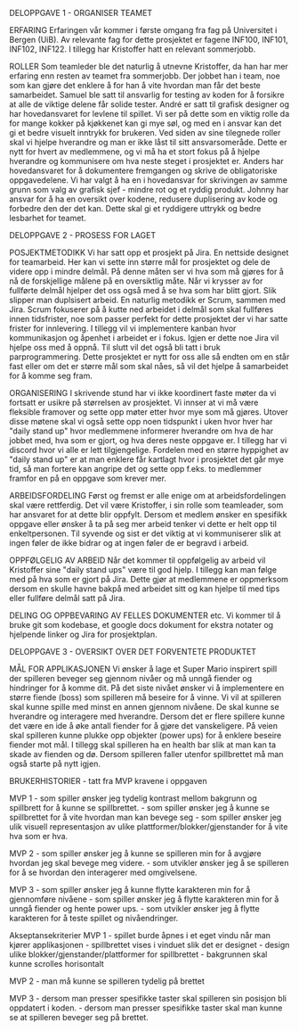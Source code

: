 DELOPPGAVE 1 - ORGANISER TEAMET

ERFARING
Erfaringen vår kommer i første omgang fra fag på Universitet i Bergen (UiB). Av relevante fag for dette prosjektet er fagene INF100, INF101, INF102, INF122. I tillegg har Kristoffer hatt en relevant sommerjobb.

ROLLER 
Som teamleder ble det naturlig å utnevne Kristoffer, da han har mer erfaring enn resten av teamet fra sommerjobb. Der jobbet han i team, noe som kan gjøre det enklere å for han å vite hvordan man får det beste samarbeidet. Samuel ble satt til ansvarlig for testing av koden for å forsikre at alle de viktige delene får solide tester. André er satt til grafisk designer og har hovedansvaret for levlene til spillet. Vi ser på dette som en viktig rolle da for mange kokker på kjøkkenet kan gi mye søl, og med en i ansvar kan det gi et bedre visuelt inntrykk for brukeren. 
Ved siden av sine tilegnede roller skal vi hjelpe hverandre og man er ikke låst til sitt ansvarsomeråde. Dette er nytt for hvert av medlemmene, og vi må ha et stort fokus på å hjelpe hverandre og kommunisere om hva neste steget i prosjektet er. Anders har hovedansvaret for å dokumentere fremgangen og skrive de obligatoriske oppgavedelene. Vi har valgt å ha en i hovedansvar for skrivingen av samme grunn som valg av grafisk sjef - mindre rot og et ryddig produkt. Johnny har ansvar for å ha en oversikt over kodene, redusere duplisering av kode og forbedre den der det kan. Dette skal gi et ryddigere uttrykk og bedre lesbarhet for teamet.

DELOPPGAVE 2 - PROSESS FOR LAGET

POSJEKTMETODIKK
Vi har satt opp et prosjekt på Jira. En nettside designet for teamarbeid. Her kan vi sette inn større mål for prosjektet og dele de videre opp i mindre delmål. På denne måten ser vi hva som må gjøres for å nå de forskjellige målene på en oversiktlig måte. Når vi krysser av for fullførte delmål hjelper det oss også med å se hva som har blitt gjort. Slik slipper man duplsisert arbeid. En naturlig metodikk er Scrum, sammen med Jira. Scrum fokuserer på å kutte ned arbeidet i delmål som skal fullføres innen tidsfrister, noe som passer perfekt for dette prosjektet der vi har satte frister for innlevering. I tillegg vil vi implementere kanban hvor kommunikasjon og åpenhet i arbeidet er i fokus. Igjen er dette noe Jira vil hjelpe oss med å oppnå. Til slutt vil det også bli tatt i bruk parprogrammering. Dette prosjektet er nytt for oss alle så endten om en står fast eller om det er større mål som skal nåes, så vil det hjelpe å samarbeidet for å komme seg fram.

ORGANISERING
I skrivende stund har vi ikke koordinert faste møter da vi fortsatt er usikre på størrelsen av prosjektet. Vi innser at vi må være fleksible framover og sette opp møter etter hvor mye som må gjøres. Utover disse møtene skal vi også sette opp noen tidspunkt i uken hvor hver har "daily stand up" hvor medlemmene informerer hverandre om hva de har jobbet med, hva som er gjort, og hva deres neste oppgave er. I tillegg har vi discord hvor vi alle er lett tilgjengelige. Fordelen med en større hyppighet av "daily stand up" er at man enklere får kartlagt hvor i prosjektet det går mye tid, så man fortere kan angripe det og sette opp f.eks. to medlemmer framfor en på en oppgave som krever mer.

ARBEIDSFORDELING
Først og fremst er alle enige om at arbeidsfordelingen skal være rettferdig. Det vil være Kristoffer, i sin rolle som teamleader, som har ansvaret for at dette blir oppfylt. Dersom et medlem ønsker en spesifikk oppgave eller ønsker å ta på seg mer arbeid tenker vi dette er helt opp til enkeltpersonen. Til syvende og sist er det viktig at vi kommuniserer slik at ingen føler de ikke bidrar og at ingen føler de er begravd i arbeid.

OPPFØLGELIG AV ARBEID
Når det kommer til oppfølgelig av arbeid vil Kristoffer sine "daily stand ups" være til god hjelp. I tillegg kan man følge med på hva som er gjort på Jira. Dette gjør at medlemmene er oppmerksom dersom en skulle havne bakpå med arbeidet sitt og kan hjelpe til med tips eller fullføre delmål satt på Jira.

DELING OG OPPBEVARING AV FELLES DOKUMENTER etc.
Vi kommer til å bruke git som kodebase, et google docs dokument for ekstra notater og hjelpende linker og Jira for prosjektplan.

DELOPPGAVE 3 - OVERSIKT OVER DET FORVENTETE PRODUKTET

MÅL FOR APPLIKASJONEN
Vi ønsker å lage et Super Mario inspirert spill der spilleren beveger seg gjennom nivåer og må unngå fiender og hindringer for å komme dit. På det siste nivået ønsker vi å implementere en større fiende (boss) som spilleren må beseire for å vinne. Vi vil at spilleren skal kunne spille med minst en annen gjennom nivåene. De skal kunne se hverandre og interagere med hverandre. Dersom det er flere spillere kunne det være en ide å øke antall fiender for å gjøre det vanskeligere. På veien skal spilleren kunne plukke opp objekter (power ups) for å enklere beseire fiender mot mål. I tillegg skal spilleren ha en health bar slik at man kan ta skade av fienden og dø. Dersom spilleren faller utenfor spillbrettet må man også starte på nytt igjen. 

BRUKERHISTORIER - tatt fra MVP kravene i oppgaven

MVP 1 	- som spiller ønsker jeg tydelig kontrast mellom bakgrunn og spillbrett for å kunne se spillbrettet.
		- som spiller ønsker jeg å kunne se spillbrettet for å vite hvordan man kan bevege seg
		- som spiller ønsker jeg ulik visuell representasjon av ulike plattformer/blokker/gjenstander for å vite hva som er hva.
		
MVP 2	- som spiller ønsker jeg å kunne se spilleren min for å avgjøre hvordan jeg skal bevege meg videre.
		- som utvikler ønsker jeg å se spilleren for å se hvordan den interagerer med omgivelsene.
		
MVP 3	- som spiller ønsker jeg å kunne flytte karakteren min for å gjennomføre nivåene
		- som spiller ønsker jeg å flytte karakteren min for å unngå fiender og hente power ups.
		- som utvikler ønsker jeg å flytte karakteren for å teste spillet og nivåendringer.



Akseptansekriterier
MVP 1 	- spillet burde åpnes i et eget vindu når man kjører applikasjonen
		- spillbrettet vises i vinduet slik det er designet
		- design ulike blokker/gjenstander/plattformer for spillbrettet
		- bakgrunnen skal kunne scrolles horisontalt

MVP 2	- man må kunne se spilleren tydelig på brettet

MVP 3	- dersom man presser spesifikke taster skal spilleren sin posisjon bli oppdatert i koden.
		- dersom man presser spesifikke taster skal man kunne se at spilleren beveger seg på brettet.
		
